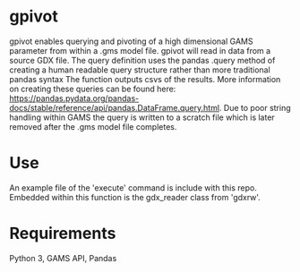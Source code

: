 # gpivot
gpivot enables querying and pivoting of a high dimensional GAMS parameter from within a .gms model file.  gpivot will read in data from a source GDX file.  The query definition uses the pandas .query method of creating a human readable query structure rather than more traditional pandas syntax  The function outputs csvs of the results.  More information on creating these queries can be found here: https://pandas.pydata.org/pandas-docs/stable/reference/api/pandas.DataFrame.query.html. Due to poor string handling within GAMS the query is written to a scratch file which is later removed after the .gms model file completes.

# Use
An example file of the 'execute' command is include with this repo.  Embedded within this function is the gdx_reader class from 'gdxrw'.

# Requirements
Python 3, GAMS API, Pandas
